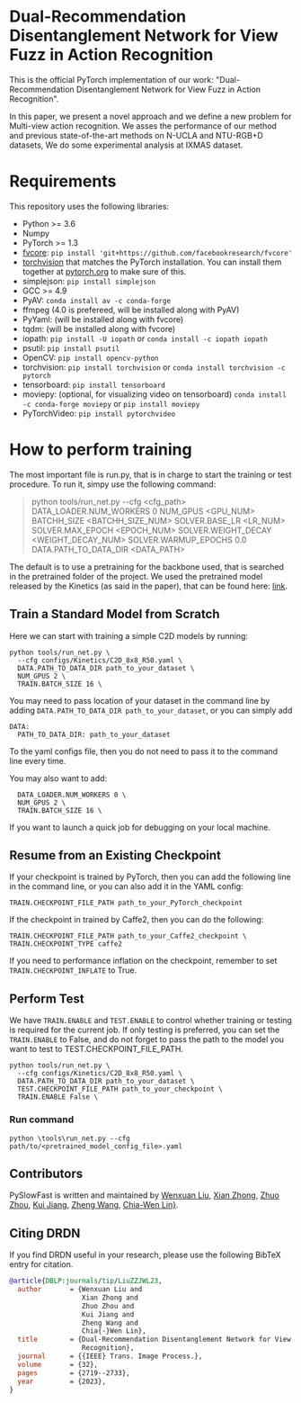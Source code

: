 # Dual-Recommendation Disentanglement Network for View Fuzz in Action Recognition
This is the official PyTorch implementation of our work: "Dual-Recommendation Disentanglement Network for View Fuzz in Action Recognition".

In this paper, we present a novel approach and we define a new problem for Multi-view action recognition. We asses the performance of our method and previous state-of-the-art methods on N-UCLA and NTU-RGB+D datasets, We do some experimental analysis at IXMAS dataset.


# Requirements
This repository uses the following libraries:
- Python >= 3.6
- Numpy
- PyTorch >= 1.3
- [fvcore](https://github.com/facebookresearch/fvcore/): `pip install 'git+https://github.com/facebookresearch/fvcore'`
- [torchvision](https://github.com/pytorch/vision/) that matches the PyTorch installation.
  You can install them together at [pytorch.org](https://pytorch.org) to make sure of this.
- simplejson: `pip install simplejson`
- GCC >= 4.9
- PyAV: `conda install av -c conda-forge`
- ffmpeg (4.0 is prefereed, will be installed along with PyAV)
- PyYaml: (will be installed along with fvcore)
- tqdm: (will be installed along with fvcore)
- iopath: `pip install -U iopath` or `conda install -c iopath iopath`
- psutil: `pip install psutil`
- OpenCV: `pip install opencv-python`
- torchvision: `pip install torchvision` or `conda install torchvision -c pytorch`
- tensorboard: `pip install tensorboard`
- moviepy: (optional, for visualizing video on tensorboard) `conda install -c conda-forge moviepy` or `pip install moviepy`
- PyTorchVideo: `pip install pytorchvideo`

# How to perform training
The most important file is run.py, that is in charge to start the training or test procedure.
To run it, simpy use the following command:

> python tools/run_net.py --cfg \<cfg_path\> DATA_LOADER.NUM_WORKERS 0 NUM_GPUS \<GPU_NUM\> BATCHH_SIZE \<BATCHH_SIZE_NUM\> SOLVER.BASE_LR \<LR_NUM\> SOLVER.MAX_EPOCH \<EPOCH_NUM\> SOLVER.WEIGHT_DECAY \<WEIGHT_DECAY_NUM\> SOLVER.WARMUP_EPOCHS 0.0 DATA.PATH_TO_DATA_DIR \<DATA_PATH\>

The default is to use a pretraining for the backbone used, that is searched in the pretrained folder of the project. 
We used the pretrained model released by the Kinetics (as said in the paper), that can be found here:
 [link](https://github.com/facebookresearch/SlowFast/blob/main/MODEL_ZOO.md). 
 
## Train a Standard Model from Scratch

Here we can start with training a simple C2D models by running:

```
python tools/run_net.py \
  --cfg configs/Kinetics/C2D_8x8_R50.yaml \
  DATA.PATH_TO_DATA_DIR path_to_your_dataset \
  NUM_GPUS 2 \
  TRAIN.BATCH_SIZE 16 \
```
You may need to pass location of your dataset in the command line by adding `DATA.PATH_TO_DATA_DIR path_to_your_dataset`, or you can simply add

```
DATA:
  PATH_TO_DATA_DIR: path_to_your_dataset
```
To the yaml configs file, then you do not need to pass it to the command line every time.


You may also want to add:
```
  DATA_LOADER.NUM_WORKERS 0 \
  NUM_GPUS 2 \
  TRAIN.BATCH_SIZE 16 \
```

If you want to launch a quick job for debugging on your local machine.

## Resume from an Existing Checkpoint
If your checkpoint is trained by PyTorch, then you can add the following line in the command line, or you can also add it in the YAML config:

```
TRAIN.CHECKPOINT_FILE_PATH path_to_your_PyTorch_checkpoint
```

If the checkpoint in trained by Caffe2, then you can do the following:

```
TRAIN.CHECKPOINT_FILE_PATH path_to_your_Caffe2_checkpoint \
TRAIN.CHECKPOINT_TYPE caffe2
```

If you need to performance inflation on the checkpoint, remember to set `TRAIN.CHECKPOINT_INFLATE` to True.


## Perform Test
We have `TRAIN.ENABLE` and `TEST.ENABLE` to control whether training or testing is required for the current job. If only testing is preferred, you can set the `TRAIN.ENABLE` to False, and do not forget to pass the path to the model you want to test to TEST.CHECKPOINT_FILE_PATH.
```
python tools/run_net.py \
  --cfg configs/Kinetics/C2D_8x8_R50.yaml \
  DATA.PATH_TO_DATA_DIR path_to_your_dataset \
  TEST.CHECKPOINT_FILE_PATH path_to_your_checkpoint \
  TRAIN.ENABLE False \
```

### Run command
```
python \tools\run_net.py --cfg path/to/<pretrained_model_config_file>.yaml
```
## Contributors
PySlowFast is written and maintained by [Wenxuan Liu](https://orcid.org/0000-0002-4417-6628), [Xian Zhong](https://orcid.org/0000-0002-5242-0467), [Zhuo Zhou](https://orcid.org/0000-0003-4620-4378), [Kui Jiang](https://orcid.org/0000-0002-4055-7503), [Zheng Wang](https://orcid.org/0000-0003-3846-9157), [Chia-Wen Lin}](https://orcid.org/0000-0002-9097-2318).

## Citing DRDN
If you find DRDN useful in your research, please use the following BibTeX entry for citation.
```BibTeX
@article{DBLP:journals/tip/LiuZZJWL23,
  author       = {Wenxuan Liu and
                  Xian Zhong and
                  Zhuo Zhou and
                  Kui Jiang and
                  Zheng Wang and
                  Chia{-}Wen Lin},
  title        = {Dual-Recommendation Disentanglement Network for View Fuzz in Action
                  Recognition},
  journal      = {{IEEE} Trans. Image Process.},
  volume       = {32},
  pages        = {2719--2733},
  year         = {2023},
}
```
